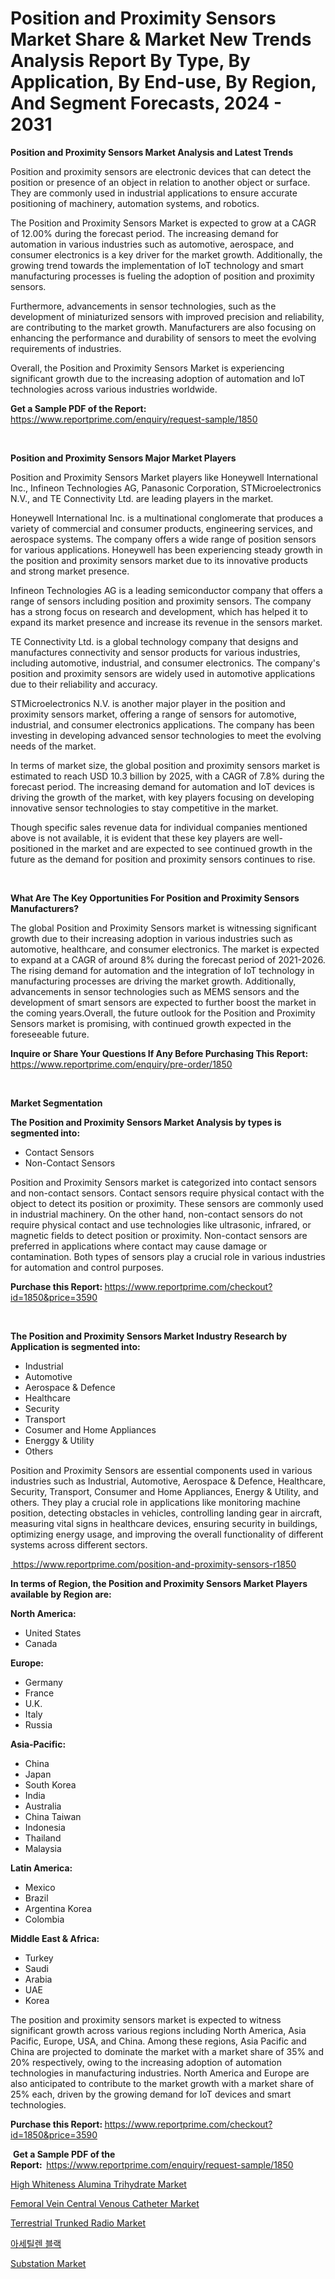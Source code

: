 <p><h1>Position and Proximity Sensors Market Share & Market New Trends Analysis Report By Type, By Application, By End-use, By Region, And Segment Forecasts, 2024 - 2031</h1></p><p><strong>Position and Proximity Sensors Market Analysis and Latest Trends</strong></p>
<p><p>Position and proximity sensors are electronic devices that can detect the position or presence of an object in relation to another object or surface. They are commonly used in industrial applications to ensure accurate positioning of machinery, automation systems, and robotics.</p><p>The Position and Proximity Sensors Market is expected to grow at a CAGR of 12.00% during the forecast period. The increasing demand for automation in various industries such as automotive, aerospace, and consumer electronics is a key driver for the market growth. Additionally, the growing trend towards the implementation of IoT technology and smart manufacturing processes is fueling the adoption of position and proximity sensors.</p><p>Furthermore, advancements in sensor technologies, such as the development of miniaturized sensors with improved precision and reliability, are contributing to the market growth. Manufacturers are also focusing on enhancing the performance and durability of sensors to meet the evolving requirements of industries.</p><p>Overall, the Position and Proximity Sensors Market is experiencing significant growth due to the increasing adoption of automation and IoT technologies across various industries worldwide.</p></p>
<p><strong>Get a Sample PDF of the Report:&nbsp;</strong> <a href="https://www.reportprime.com/enquiry/request-sample/1850">https://www.reportprime.com/enquiry/request-sample/1850</a></p>
<p>&nbsp;</p>
<p><strong>Position and Proximity Sensors Major Market Players</strong></p>
<p><p>Position and Proximity Sensors Market players like Honeywell International Inc., Infineon Technologies AG, Panasonic Corporation, STMicroelectronics N.V., and TE Connectivity Ltd. are leading players in the market. </p><p>Honeywell International Inc. is a multinational conglomerate that produces a variety of commercial and consumer products, engineering services, and aerospace systems. The company offers a wide range of position sensors for various applications. Honeywell has been experiencing steady growth in the position and proximity sensors market due to its innovative products and strong market presence.</p><p>Infineon Technologies AG is a leading semiconductor company that offers a range of sensors including position and proximity sensors. The company has a strong focus on research and development, which has helped it to expand its market presence and increase its revenue in the sensors market.</p><p>TE Connectivity Ltd. is a global technology company that designs and manufactures connectivity and sensor products for various industries, including automotive, industrial, and consumer electronics. The company's position and proximity sensors are widely used in automotive applications due to their reliability and accuracy.</p><p>STMicroelectronics N.V. is another major player in the position and proximity sensors market, offering a range of sensors for automotive, industrial, and consumer electronics applications. The company has been investing in developing advanced sensor technologies to meet the evolving needs of the market.</p><p>In terms of market size, the global position and proximity sensors market is estimated to reach USD 10.3 billion by 2025, with a CAGR of 7.8% during the forecast period. The increasing demand for automation and IoT devices is driving the growth of the market, with key players focusing on developing innovative sensor technologies to stay competitive in the market. </p><p>Though specific sales revenue data for individual companies mentioned above is not available, it is evident that these key players are well-positioned in the market and are expected to see continued growth in the future as the demand for position and proximity sensors continues to rise.</p></p>
<p>&nbsp;</p>
<p><strong>What Are The Key Opportunities For Position and Proximity Sensors Manufacturers?</strong></p>
<p><p>The global Position and Proximity Sensors market is witnessing significant growth due to their increasing adoption in various industries such as automotive, healthcare, and consumer electronics. The market is expected to expand at a CAGR of around 8% during the forecast period of 2021-2026. The rising demand for automation and the integration of IoT technology in manufacturing processes are driving the market growth. Additionally, advancements in sensor technologies such as MEMS sensors and the development of smart sensors are expected to further boost the market in the coming years.Overall, the future outlook for the Position and Proximity Sensors market is promising, with continued growth expected in the foreseeable future.</p></p>
<p><strong>Inquire or Share Your Questions If Any Before Purchasing This Report:</strong> <a href="https://www.reportprime.com/enquiry/pre-order/1850">https://www.reportprime.com/enquiry/pre-order/1850</a></p>
<p>&nbsp;</p>
<p><strong>Market Segmentation</strong></p>
<p><strong>The Position and Proximity Sensors Market Analysis by types is segmented into:</strong></p>
<p><ul><li>Contact Sensors</li><li>Non-Contact Sensors</li></ul></p>
<p><p>Position and Proximity Sensors market is categorized into contact sensors and non-contact sensors. Contact sensors require physical contact with the object to detect its position or proximity. These sensors are commonly used in industrial machinery. On the other hand, non-contact sensors do not require physical contact and use technologies like ultrasonic, infrared, or magnetic fields to detect position or proximity. Non-contact sensors are preferred in applications where contact may cause damage or contamination. Both types of sensors play a crucial role in various industries for automation and control purposes.</p></p>
<p><strong>Purchase this Report:&nbsp;</strong><a href="https://www.reportprime.com/checkout?id=1850&price=3590">https://www.reportprime.com/checkout?id=1850&price=3590</a></p>
<p>&nbsp;</p>
<p><strong>The Position and Proximity Sensors Market Industry Research by Application is segmented into:</strong></p>
<p><ul><li>Industrial</li><li>Automotive</li><li>Aerospace & Defence</li><li>Healthcare</li><li>Security</li><li>Transport</li><li>Cosumer and Home Appliances</li><li>Energgy & Utility</li><li>Others</li></ul></p>
<p><p>Position and Proximity Sensors are essential components used in various industries such as Industrial, Automotive, Aerospace & Defence, Healthcare, Security, Transport, Consumer and Home Appliances, Energy & Utility, and others. They play a crucial role in applications like monitoring machine position, detecting obstacles in vehicles, controlling landing gear in aircraft, measuring vital signs in healthcare devices, ensuring security in buildings, optimizing energy usage, and improving the overall functionality of different systems across different sectors.</p></p>
<p><a href="https://www.reportprime.com/position-and-proximity-sensors-r1850">&nbsp;https://www.reportprime.com/position-and-proximity-sensors-r1850</a></p>
<p><strong>In terms of Region, the Position and Proximity Sensors Market Players available by Region are:</strong></p>
<p>
    <p> <strong> North America: </strong>
        <ul>
            <li>United States</li>
            <li>Canada</li>
        </ul>
        </p> 
    <p> <strong> Europe: </strong>
        <ul>
            <li>Germany</li>
            <li>France</li>
            <li>U.K.</li>
            <li>Italy</li>
            <li>Russia</li>
        </ul>
        </p> 
    <p> <strong> Asia-Pacific: </strong>
        <ul>
            <li>China</li>
            <li>Japan</li>
            <li>South Korea</li>
            <li>India</li>
            <li>Australia</li>
            <li>China Taiwan</li>
            <li>Indonesia</li>
            <li>Thailand</li>
            <li>Malaysia</li>
        </ul>
        </p> 
    <p> <strong> Latin America: </strong>
        <ul>
            <li>Mexico</li>
            <li>Brazil</li>
            <li>Argentina Korea</li>
            <li>Colombia</li>
        </ul>
        </p> 
    <p> <strong> Middle East & Africa: </strong>
        <ul>
            <li>Turkey</li>
            <li>Saudi</li>
            <li>Arabia</li>
            <li>UAE</li>
            <li>Korea</li>
        </ul>
    </p>
    </p>
<p><p>The position and proximity sensors market is expected to witness significant growth across various regions including North America, Asia Pacific, Europe, USA, and China. Among these regions, Asia Pacific and China are projected to dominate the market with a market share of 35% and 20% respectively, owing to the increasing adoption of automation technologies in manufacturing industries. North America and Europe are also anticipated to contribute to the market growth with a market share of 25% each, driven by the growing demand for IoT devices and smart technologies.</p></p>
<p><strong>Purchase this Report: </strong><a href="https://www.reportprime.com/checkout?id=1850&price=3590">https://www.reportprime.com/checkout?id=1850&price=3590</a></p>
<p>&nbsp;<strong>Get a Sample PDF of the Report:&nbsp;&nbsp;</strong><a href="https://www.reportprime.com/enquiry/request-sample/1850">https://www.reportprime.com/enquiry/request-sample/1850</a></p>
<p><strong></strong></p>
<p><p><a href="https://www.linkedin.com/pulse/analyzing-high-whiteness-alumina-trihydrate-market-dynamics-8epfc">High Whiteness Alumina Trihydrate Market</a></p><p><a href="https://medium.com/@daleaams71/femoral-vein-central-venous-catheter-market-share-market-analysis-growth-trends-forecasts-for-8dc003f3053a">Femoral Vein Central Venous Catheter Market</a></p><p><a href="https://github.com/liliskanaya73/Market-Research-Report-List-1/blob/main/terrestrial-trunked-radio-market.md">Terrestrial Trunked Radio Market</a></p><p><a href="https://github.com/hook46569/Market-Research-Report-List-2/blob/main/304879523113.md">아세틸렌 블랙</a></p><p><a href="https://issuu.com/reportprime-2/docs/substation-market-size-2030.pptx">Substation Market</a></p></p>